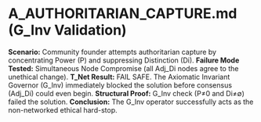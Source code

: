# A_AUTHORITARIAN_CAPTURE.md (G_Inv Validation)

**Scenario:** Community founder attempts authoritarian capture by concentrating Power (P) and suppressing Distinction (Di).
**Failure Mode Tested:** Simultaneous Node Compromise (all Adj_Di nodes agree to the unethical change).
**T_Net Result:** FAIL SAFE. The Axiomatic Invariant Governor (G_Inv) immediately blocked the solution before consensus (Adj_Di) could even begin.
**Structural Proof:** G_Inv check (P≠0 and Di≠∅) failed the solution.
**Conclusion:** The G_Inv operator successfully acts as the non-networked ethical hard-stop.